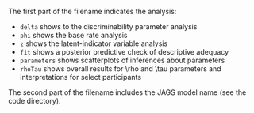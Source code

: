 The first part of the filename indicates the analysis:

- `delta` shows to the discriminability parameter analysis
- `phi` shows the base rate analysis
- `z` shows the latent-indicator variable analysis
- `fit` shows a posterior predictive check of descriptive adequacy
- `parameters` shows scatterplots of inferences about parameters
- `rhoTau` shows overall results for \rho and \tau parameters and interpretations for select participants

The second part of the filename includes the JAGS model name (see the code directory).
